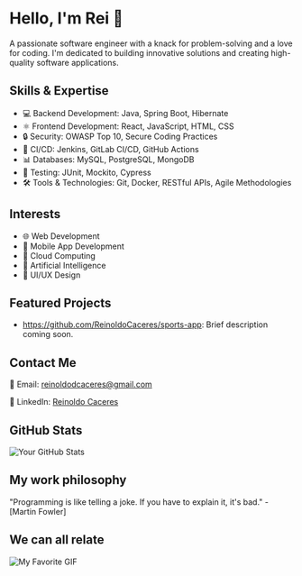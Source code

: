 <!---
  Note: This README.md template is intended for GitHub profile overview
  Please replace the placeholder text and customize it according to your needs
-->

<!-- Your Name -->
# Hello, I'm Rei 👋

<!-- Your Bio -->
A passionate software engineer with a knack for problem-solving and a love for coding. I'm dedicated to building innovative solutions and creating high-quality software applications.

<!-- Your Skills -->
## Skills & Expertise

- 💻 Backend Development: Java, Spring Boot, Hibernate
- ⚛️ Frontend Development: React, JavaScript, HTML, CSS
- 🔒 Security: OWASP Top 10, Secure Coding Practices
- 🚀 CI/CD: Jenkins, GitLab CI/CD, GitHub Actions
- 📊 Databases: MySQL, PostgreSQL, MongoDB
- 🧪 Testing: JUnit, Mockito, Cypress
- 🛠️ Tools & Technologies: Git, Docker, RESTful APIs, Agile Methodologies

<!-- Your Interests -->
## Interests

- 🌐 Web Development
- 📱 Mobile App Development
- 🚀 Cloud Computing
- 🤖 Artificial Intelligence
- 🌈 UI/UX Design

<!-- Your Projects -->
## Featured Projects

- https://github.com/ReinoldoCaceres/sports-app: Brief description coming soon.

<!-- Your Contact Information -->
## Contact Me

📧 Email: reinoldodcaceres@gmail.com

🔗 LinkedIn: [Reinoldo Caceres](https://www.linkedin.com/in/reinoldo-caceres-2b791a217/)


<!-- Your GitHub Stats -->
## GitHub Stats

![Your GitHub Stats](https://github-readme-stats.vercel.app/api?username=ReinoldoCaceres&show_icons=true&theme=dark)

<!-- Your Favorite Quote -->
## My work philosophy

"Programming is like telling a joke. If you have to explain it, it's bad." - [Martin Fowler]

<!-- Your Favorite GIF -->
## We can all relate

![My Favorite GIF](https://media.giphy.com/media/yYSSBtDgbbRzq/giphy.gif)
